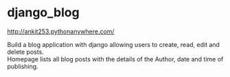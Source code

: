 # django_blog
http://ankit253.pythonanywhere.com/

Build a blog application with django allowing users to create, read, edit and delete posts.
<br/>
Homepage lists all blog posts with the details of the Author, date and time of publishing.
